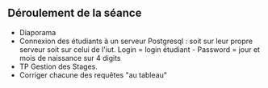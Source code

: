 ## Déroulement de la séance

- Diaporama
- Connexion des étudiants à un serveur Postgresql : soit sur leur propre serveur soit sur celui de l'iut. Login = login étudiant - Password = jour et mois de naissance sur 4 digits
- TP Gestion des Stages. 
- Corriger chacune des requêtes "au tableau"
